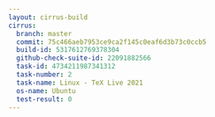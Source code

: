```yaml
---
layout: cirrus-build
cirrus:
  branch: master
  commit: 75c466aeb7953ce9ca2f145c0eaf6d3b73c0ccb5
  build-id: 5317612769378304
  github-check-suite-id: 22091882566
  task-id: 4734211987341312
  task-number: 2
  task-name: Linux - TeX Live 2021
  os-name: Ubuntu
  test-result: 0
---
```

